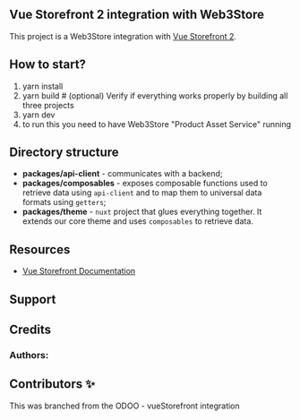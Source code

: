 
## Vue Storefront 2 integration with Web3Store

This project is a Web3Store integration with [Vue Storefront 2](https://github.com/vuestorefront-community/vue-storefront/).



## How to start?

1. yarn install
2. yarn build # (optional) Verify if everything works properly by building all three projects
3. yarn dev
4. to run this you need to have Web3Store "Product Asset Service" running




## Directory structure

* **packages/api-client** - communicates with a backend;
* **packages/composables** - exposes composable functions used to retrieve data using `api-client` and to map them to universal data formats using `getters`;
* **packages/theme** - `nuxt` project that glues everything together. It extends our core theme and uses `composables` to retrieve data.

## Resources

- [Vue Storefront Documentation](https://docs.vuestorefront.io/v2/)


## Support

## Credits

### Authors:


## Contributors ✨

This was branched from the ODOO - vueStorefront integration

<!-- markdownlint-restore -->
<!-- prettier-ignore-end -->

<!-- ALL-CONTRIBUTORS-LIST:END -->

